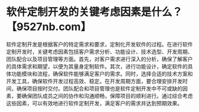 # 软件定制开发的关键考虑因素是什么？【9527nb.com】

软件定制开发是根据客户的特定需求和要求，定制化开发软件的过程。在进行软件定制开发时，关键考虑因素包括客户需求分析、功能设计、技术选型、开发周期、团队配合以及项目管理等方面。首先，对客户需求进行深入的分析，确保了解客户的具体需求和期望，以便为其量身定制软件。其次，进行功能设计，确定软件的具体功能模块和流程，确保软件能够满足客户的需求。同时，选择合适的技术方案和开发工具，确保软件开发过程高效、稳定。在开发周期方面，要合理安排开发时间，确保项目按时交付。团队配合和项目管理也是软件定制开发中不可或缺的因素，要确保团队成员之间的协作和沟通顺畅，保障项目的顺利进行。通过综合考虑这些因素，可以有效地进行软件定制开发，满足客户的需求并达到预期效果。
